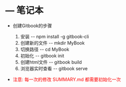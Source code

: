 #  — 笔记本

 -    创建Gitbook的步骤

       1.  安装   --  npm install -g gitbook-cli
       2.  创建新的文件  -- mkdir MyBook
       3.  切换路径  --  cd MyBook
       4.  初始化  -- gitbook init
       5.  创建html文件  --  gitbook build
       6.  浏览器实时查看  --  gitbook serve

- <font color='red'>注意: 每一次的修改 SUMMARY.md 都需要初始化一次</font>

    

